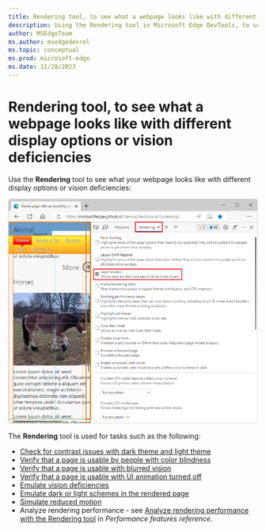 ```yaml
---
title: Rendering tool, to see what a webpage looks like with different display options or vision deficiencies
description: Using the Rendering tool in Microsoft Edge DevTools, to see what a webpage looks like with different display options or vision deficiencies.
author: MSEdgeTeam
ms.author: msedgedevrel
ms.topic: conceptual
ms.prod: microsoft-edge
ms.date: 11/29/2023
---
```

# Rendering tool, to see what a webpage looks like with different display options or vision deficiencies

Use the **Rendering** tool to see what your webpage looks like with different display options or vision deficiencies:

![The Rendering tool, with the 'Layer borders' checkbox selected](./rendering-tool-images/rendering-tool.png)

The **Rendering** tool is used for tasks such as the following:
* [Check for contrast issues with dark theme and light theme](../accessibility/test-dark-mode.md)
* [Verify that a page is usable by people with color blindness](../accessibility/test-color-blindness.md)
* [Verify that a page is usable with blurred vision](../accessibility/test-blurred-vision.md)
* [Verify that a page is usable with UI animation turned off](../accessibility/test-reduced-ui-motion.md)
* [Emulate vision deficiencies](../accessibility/emulate-vision-deficiencies.md)
* [Emulate dark or light schemes in the rendered page](../accessibility/preferred-color-scheme-simulation.md)
* [Simulate reduced motion](../accessibility/reduced-motion-simulation.md)
* Analyze rendering performance - see [Analyze rendering performance with the Rendering tool](../evaluate-performance/reference.md#analyze-rendering-performance-with-the-rendering-tool) in _Performance features reference_.
